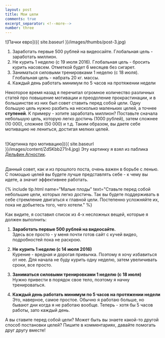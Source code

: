 ```yaml
---
layout: post
title: Мои цели
comments: true
excerpt_separator: <!--more-->
number: three
---
```

![Пачки евро]({{ site.baseurl }}/images/thumbs/post-3.jpg)

1. Заработать первые 500 рублей на видеосайте. Глобальная цель - заработать миллион.
2. Не курить 1 неделю (с 19 июля 2016). Глобальная цель - бросить курить насовсем. Отметкой будет 6 месяцев без сигарет.
3. Заниматься силовыми тренировками 1 неделю (с 18 июля). Глобальная цель - набрать 20 кг. массы.
4. Каждый день работать минимум по 5 часов на протяжении недели

Некоторое время назад я перечитал огромное количество различных статей про повышение мотивации и преодоление прокрастинации, и в большинстве из них был совет ставить перед собой цели.<!--more--> Одну большую цель нужно разбить на несколько маленьких целей, а точнее __ступеней__. К примеру - хотите заработать миллион? Поставьте сначала небольшую цель, которую легко достичь (1000 рублей), затем сложнее (10 000), сложнее (50 000) и т.д. Таким образом, вы даете себе мотивацию не лениться, достигая мелких целей.<br><br>

![Картинка про мотивацию]({{ site.baseurl }}/images/content/Zd5Kbb271r4.jpg)
Эту картинку я взял из паблика <a href="https://vk.com/adolphin" target="_blank">Дельфин Агностик</a>.<br><br>

Данный совет, как и из прошлого поста, очень важен в борьбе с ленью. С помощью целей вы будете лучше представлять себе - к чему вы идете, а значит эффективнее работать.

{% include tip.html name="Малые плоды" text="Ставьте перед собой небольшие цели, которых легко достичь. Так вы будете поддерживать в себе стремление двигаться к главной цели. Постепенно усложняйте их, пока не добьетесь того, чего хотели." %}

Как видите, я составил список из 4-х несложных вещей, которые я должен выполнить:

1. __Заработать первые 500 рублей на видеосайте.__<br>
Здесь все просто - у меня почти готов сайт с кучей видео, подробностей пока не раскрою.

2. __Не курить 1 неделю (с 14 июля 2016)__<br>
Курение - вредная и дорогая привычка. Поэтому я хочу избавиться от нее. Для начала не буду курить одну неделю, затем увеличивать сроки, все просто.

3. __Заниматься силовыми тренировками 1 неделю (с 18 июля)__<br>
Нужно привести в порядок свое тело, поэтому я начну тренироваться.

4. __Каждый день работать минимум по 5 часов на протяжении недели__<br>
Это, наверное, самое простое. Обычно я работаю больше, но бывают дни когда я не работаю вообще. Теперь - хотя бы 5 часов работы, зато каждый день.

А вы ставите перед собой цели? Может быть вы знаете какой-то другой способ постановки целей? Пишите в комментариях, давайте помогать друг другу вместе!